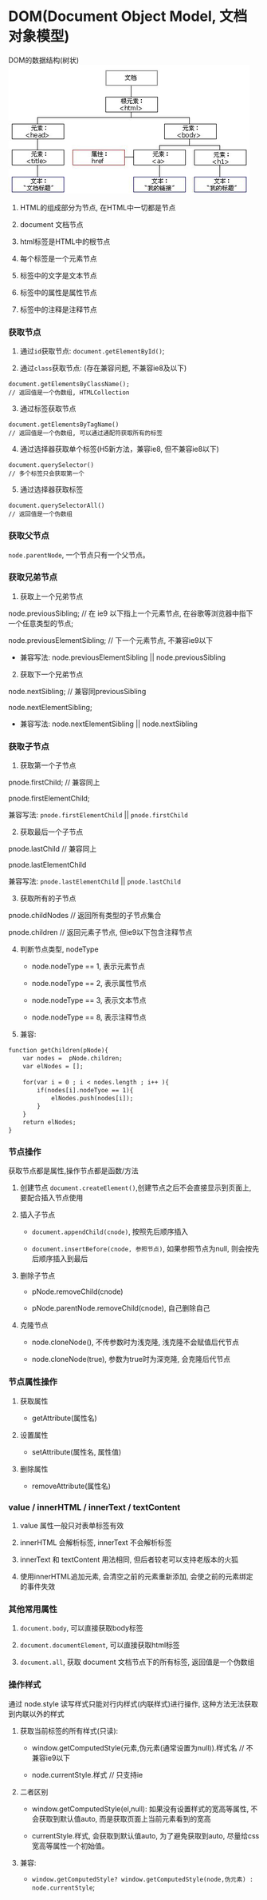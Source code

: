 #  DOM(Document Object Model, 文档对象模型)

DOM的数据结构(树状)
![DOM树](imgs/domTree.png)

1. HTML的组成部分为节点, 在HTML中一切都是节点

2. document 文档节点

3. html标签是HTML中的根节点

4. 每个标签是一个元素节点

5. 标签中的文字是文本节点

6. 标签中的属性是属性节点

7. 标签中的注释是注释节点

###  获取节点

1. 通过`id`获取节点: `document.getElementById()`;

2. 通过`class`获取节点: (存在兼容问题, 不兼容ie8及以下)
```
document.getElementsByClassName();
// 返回值是一个伪数组, HTMLCollection
```
3. 通过标签获取节点
```
document.getElementsByTagName()
// 返回值是一个伪数组, 可以通过通配符获取所有的标签
```
4. 通过选择器获取单个标签(H5新方法，兼容ie8, 但不兼容ie8以下)
```
document.querySelector()
// 多个标签只会获取第一个
```
5. 通过选择器获取标签
```
document.querySelectorAll()
// 返回值是一个伪数组
```
###  获取父节点

`node.parentNode`, 一个节点只有一个父节点。

###  获取兄弟节点

1. 获取上一个兄弟节点

  node.previousSibling; 
  // 在 ie9 以下指上一个元素节点, 在谷歌等浏览器中指下一个任意类型的节点;

  node.previousElementSibling;
  // 下一个元素节点, 不兼容ie9以下

  - 兼容写法: node.previousElementSibling || node.previousSibling

2. 获取下一个兄弟节点

  node.nextSibling;
  // 兼容同previousSibling 

  node.nextElementSibling;

  - 兼容写法: node.nextElementSibling || node.nextSibling

###  获取子节点

1. 获取第一个子节点

pnode.firstChild;
// 兼容同上

pnode.firstElementChild; 

兼容写法: `pnode.firstElementChild` || `pnode.firstChild`

2. 获取最后一个子节点

pnode.lastChild
// 兼容同上

pnode.lastElementChild

兼容写法: `pnode.lastElementChild` || `pnode.lastChild`

3. 获取所有的子节点

pnode.childNodes
// 返回所有类型的子节点集合

pnode.children
// 返回元素子节点, 但ie9以下包含注释节点

4. 判断节点类型, nodeType

    - node.nodeType == 1, 表示元素节点

    - node.nodeType == 2, 表示属性节点

    - node.nodeType == 3, 表示文本节点

    - node.nodeType == 8, 表示注释节点

5. 兼容: 
```
function getChildren(pNode){
    var nodes =  pNode.children;
    var elNodes = [];

    for(var i = 0 ; i < nodes.length ; i++ ){
        if(nodes[i].nodeTyoe == 1){
            elNodes.push(nodes[i]);
        }
    }
    return elNodes;
}
```
###  节点操作

获取节点都是属性,操作节点都是函数/方法

1. 创建节点
`document.createElement()`,创建节点之后不会直接显示到页面上, 要配合插入节点使用

2. 插入子节点

    - `document.appendChild(cnode)`, 按照先后顺序插入

    - `document.insertBefore(cnode, 参照节点)`, 如果参照节点为null, 则会按先后顺序插入到最后

3. 删除子节点

    - pNode.removeChild(cnode)

    - pNode.parentNode.removeChild(cnode), 自己删除自己

4. 克隆节点

    - node.cloneNode(), 不传参数时为浅克隆, 浅克隆不会赋值后代节点

    - node.cloneNode(true), 参数为true时为深克隆, 会克隆后代节点

###  节点属性操作

1. 获取属性

    - getAttribute(属性名)

2. 设置属性

    - setAttribute(属性名, 属性值)

3. 删除属性

    - removeAttribute(属性名)

###  value / innerHTML / innerText / textContent

1. value 属性一般只对表单标签有效

2. innerHTML 会解析标签, innerText 不会解析标签

3. innerText 和 textContent 用法相同, 但后者较老可以支持老版本的火狐

4. 使用innerHTML追加元素, 会清空之前的元素重新添加, 会使之前的元素绑定的事件失效

###  其他常用属性

1. `document.body`, 可以直接获取body标签

2. `document.documentElement`, 可以直接获取html标签

3. `document.all`, 获取 document 文档节点下的所有标签, 返回值是一个伪数组

###  操作样式

通过 node.style 读写样式只能对行内样式(内联样式)进行操作, 这种方法无法获取到内联以外的样式

1. 获取当前标签的所有样式(只读):

    - window.getComputedStyle(元素,伪元素(通常设置为null)).样式名
    // 不兼容ie9以下

    - node.currentStyle.样式
    // 只支持ie

2. 二者区别

    - window.getComputedStyle(el,null): 如果没有设置样式的宽高等属性, 不会获取到默认值auto, 而是获取页面上当前元素看到的宽高

    - currentStyle.样式, 会获取到默认值auto, 为了避免获取到auto, 尽量给css宽高等属性一个初始值。

3. 兼容: 

    - `window.getComputedStyle? window.getComputedStyle(node,伪元素) : node.currentStyle`;  


